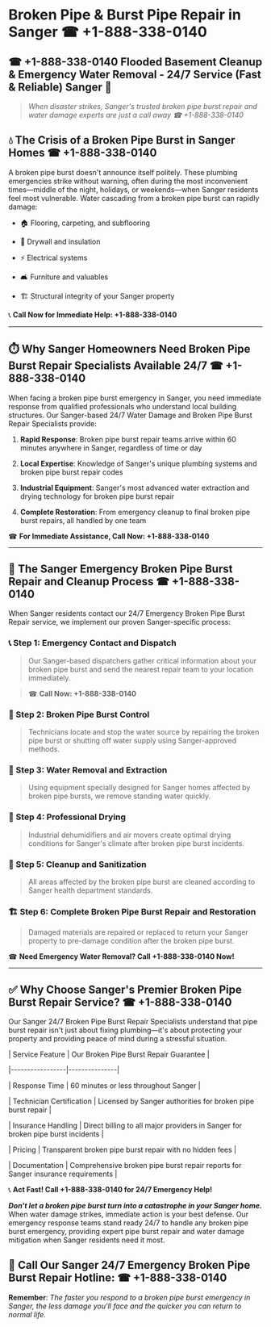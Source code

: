 # Broken Pipe & Burst Pipe Repair in Sanger ☎ +1-888-338-0140  
## ☎ +1-888-338-0140 Flooded Basement Cleanup & Emergency Water Removal - 24/7 Service (Fast & Reliable) Sanger 🚨  

> *When disaster strikes, Sanger's trusted broken pipe burst repair and water damage experts are just a call away ☎ +1-888-338-0140*  

## 💧 The Crisis of a Broken Pipe Burst in Sanger Homes ☎ +1-888-338-0140  

A broken pipe burst doesn't announce itself politely. These plumbing emergencies strike without warning, often during the most inconvenient times—middle of the night, holidays, or weekends—when Sanger residents feel most vulnerable. Water cascading from a broken pipe burst can rapidly damage:  

* 🏠 Flooring, carpeting, and subflooring  
* 🧱 Drywall and insulation  
* ⚡ Electrical systems  
* 🛋️ Furniture and valuables  
* 🏗️ Structural integrity of your Sanger property  

📞 **Call Now for Immediate Help: +1-888-338-0140**  

---  

## ⏱️ Why Sanger Homeowners Need Broken Pipe Burst Repair Specialists Available 24/7 ☎ +1-888-338-0140  

When facing a broken pipe burst emergency in Sanger, you need immediate response from qualified professionals who understand local building structures. Our Sanger-based 24/7 Water Damage and Broken Pipe Burst Repair Specialists provide:  

1. **Rapid Response**: Broken pipe burst repair teams arrive within 60 minutes anywhere in Sanger, regardless of time or day  
2. **Local Expertise**: Knowledge of Sanger's unique plumbing systems and broken pipe burst repair codes  
3. **Industrial Equipment**: Sanger's most advanced water extraction and drying technology for broken pipe burst repair  
4. **Complete Restoration**: From emergency cleanup to final broken pipe burst repairs, all handled by one team  

☎ **For Immediate Assistance, Call Now: +1-888-338-0140**  

---  

## 🔧 The Sanger Emergency Broken Pipe Burst Repair and Cleanup Process ☎ +1-888-338-0140  

When Sanger residents contact our 24/7 Emergency Broken Pipe Burst Repair service, we implement our proven Sanger-specific process:  

### 📞 Step 1: Emergency Contact and Dispatch  
> Our Sanger-based dispatchers gather critical information about your broken pipe burst and send the nearest repair team to your location immediately.  
> ☎ **Call Now: +1-888-338-0140**  

### 🚿 Step 2: Broken Pipe Burst Control  
> Technicians locate and stop the water source by repairing the broken pipe burst or shutting off water supply using Sanger-approved methods.  

### 🌊 Step 3: Water Removal and Extraction  
> Using equipment specially designed for Sanger homes affected by broken pipe bursts, we remove standing water quickly.  

### 💨 Step 4: Professional Drying  
> Industrial dehumidifiers and air movers create optimal drying conditions for Sanger's climate after broken pipe burst incidents.  

### 🧼 Step 5: Cleanup and Sanitization  
> All areas affected by the broken pipe burst are cleaned according to Sanger health department standards.  

### 🏗️ Step 6: Complete Broken Pipe Burst Repair and Restoration  
> Damaged materials are repaired or replaced to return your Sanger property to pre-damage condition after the broken pipe burst.  

☎ **Need Emergency Water Removal? Call +1-888-338-0140 Now!**  

---  

## ✅ Why Choose Sanger's Premier Broken Pipe Burst Repair Service? ☎ +1-888-338-0140  

Our Sanger 24/7 Broken Pipe Burst Repair Specialists understand that pipe burst repair isn't just about fixing plumbing—it's about protecting your property and providing peace of mind during a stressful situation.  

| Service Feature | Our Broken Pipe Burst Repair Guarantee |  
|-----------------|---------------|  
| Response Time | 60 minutes or less throughout Sanger |  
| Technician Certification | Licensed by Sanger authorities for broken pipe burst repair |  
| Insurance Handling | Direct billing to all major providers in Sanger for broken pipe burst incidents |  
| Pricing | Transparent broken pipe burst repair with no hidden fees |  
| Documentation | Comprehensive broken pipe burst repair reports for Sanger insurance requirements |  

📞 **Act Fast! Call +1-888-338-0140 for 24/7 Emergency Help!**  

***Don't let a broken pipe burst turn into a catastrophe in your Sanger home.*** When water damage strikes, immediate action is your best defense. Our emergency response teams stand ready 24/7 to handle any broken pipe burst emergency, providing expert pipe burst repair and water damage mitigation when Sanger residents need it most.  

## 📱 Call Our Sanger 24/7 Emergency Broken Pipe Burst Repair Hotline: ☎ +1-888-338-0140  

**Remember**: *The faster you respond to a broken pipe burst emergency in Sanger, the less damage you'll face and the quicker you can return to normal life.*